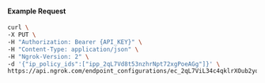 <!-- Code generated for API Clients. DO NOT EDIT. -->

#### Example Request

```bash
curl \
-X PUT \
-H "Authorization: Bearer {API_KEY}" \
-H "Content-Type: application/json" \
-H "Ngrok-Version: 2" \
-d '{"ip_policy_ids":["ipp_2qL7Vd8t53nzhrNpt72xgPoeAGg"]}' \
https://api.ngrok.com/endpoint_configurations/ec_2qL7ViL34c4qklrXOub2yqQdGjA/ip_policy
```
